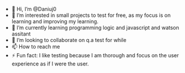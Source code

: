 - 👋 Hi, I’m @Daniuj0
- 👀 I’m interested in small projects to test for free, as my focus is on learning and improving my learning.
- 🌱 I’m currently learning programming logic and javascript and watson assitant
- 💞️ I’m looking to collaborate on q.a test for while
- 📫 How to reach me 
- ⚡ Fun fact: I like testing because I am thorough and focus on the user experience as if I were the user.

<!---
Daniuj0/Daniuj0 is a ✨ special ✨ repository because its `README.md` (this file) appears on your GitHub profile.
You can click the Preview link to take a look at your changes.
--->
